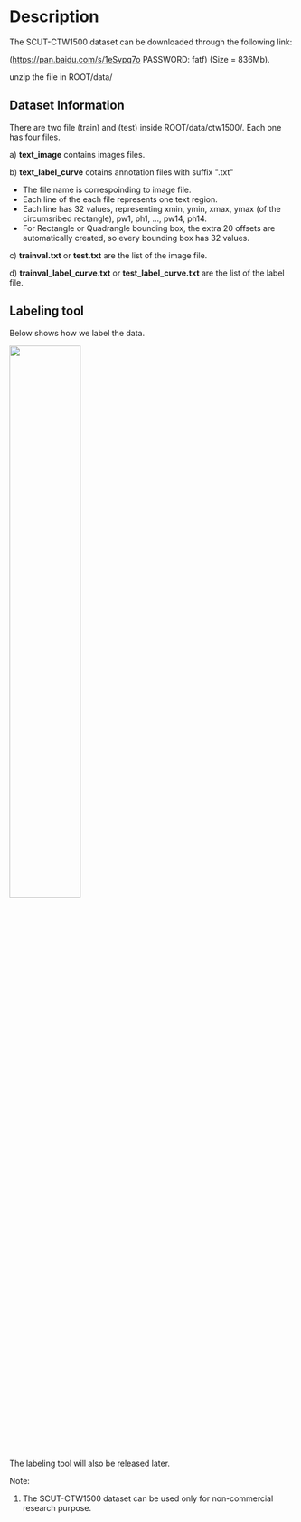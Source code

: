 # Description

The SCUT-CTW1500 dataset can be downloaded through the following link:

(https://pan.baidu.com/s/1eSvpq7o PASSWORD: fatf) (Size = 836Mb).

unzip the file in ROOT/data/ 

## Dataset Information

There are two file (train) and (test) inside ROOT/data/ctw1500/. Each one has four files.

a) **text_image** contains images files.

b) **text_label_curve** cotains annotation files with suffix ".txt"
* The file name is correspoinding to image file.
* Each line of the each file represents one text region.
* Each line has 32 values, representing xmin, ymin, xmax, ymax (of the circumsribed rectangle), pw1, ph1, ..., pw14, ph14.
* For Rectangle or Quadrangle bounding box, the extra 20 offsets are automatically created, so every bounding box has 32 values.

c) **trainval.txt** or **test.txt** are the list of the image file. 

d) **trainval_label_curve.txt** or **test_label_curve.txt** are the list of the label file.

## Labeling tool

Below shows how we label the data.

<img src="labeling.gif" width="50%">

The labeling tool will also be released later.

Note:
1. The SCUT-CTW1500 dataset can be used only for non-commercial research purpose.